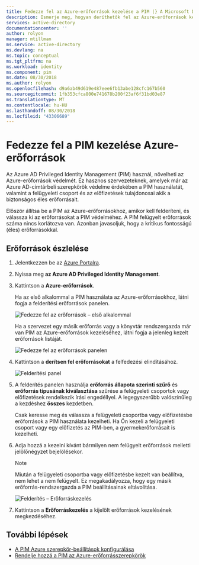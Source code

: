 ```yaml
---
title: Fedezze fel az Azure-erőforrások kezelése a PIM |} A Microsoft Docs
description: Ismerje meg, hogyan deríthetők fel az Azure-erőforrások kezelése az Azure AD Privileged Identity Management (PIM).
services: active-directory
documentationcenter: ''
author: rolyon
manager: mtillman
ms.service: active-directory
ms.devlang: na
ms.topic: conceptual
ms.tgt_pltfrm: na
ms.workload: identity
ms.component: pim
ms.date: 08/30/2018
ms.author: rolyon
ms.openlocfilehash: d9a6ab49d619e487eee6fb13abe128cfc167b560
ms.sourcegitcommit: 1fb353cfca800e741678b200f23af6f31bd03e87
ms.translationtype: MT
ms.contentlocale: hu-HU
ms.lasthandoff: 08/30/2018
ms.locfileid: "43306689"
---
```

# <a name="discover-azure-resources-to-manage-in-pim"></a>Fedezze fel a PIM kezelése Azure-erőforrások

Az Azure AD Privileged Identity Management (PIM) használ, növelheti az Azure-erőforrások védelmét. Ez hasznos szervezeteknek, amelyek már az Azure AD-címtárbeli szerepkörök védelme érdekében a PIM használatát, valamint a felügyeleti csoport és az előfizetések tulajdonosai akik a biztonságos éles erőforrásait.

Először állítsa be a PIM az Azure-erőforrásokhoz, amikor kell felderíteni, és válassza ki az erőforrásokat a PIM védelméhez. A PIM felügyelt erőforrások száma nincs korlátozva van. Azonban javasoljuk, hogy a kritikus fontosságú (éles) erőforrásokkal.

## <a name="discover-resources"></a>Erőforrások észlelése

1. Jelentkezzen be az [Azure Portalra](https://portal.azure.com/).

1. Nyissa meg **az Azure AD Privileged Identity Management**.

1. Kattintson a **Azure-erőforrások**.

    Ha az első alkalommal a PIM használata az Azure-erőforrásokhoz, látni fogja a felderítési erőforrások panelen.

    ![Fedezze fel az erőforrások – első alkalommal](./media/pim-resource-roles-discover-resources/discover-resources-first-run.png)

    Ha a szervezet egy másik erőforrás vagy a könyvtár rendszergazda már van PIM az Azure-erőforrások kezeléséhez, látni fogja a jelenleg kezelt erőforrások listáját.

    ![Fedezze fel az erőforrások panelen](./media/pim-resource-roles-discover-resources/discover-resources.png)

1. Kattintson a **derítsen fel erőforrásokat** a felfedezési elindításához.

    ![Felderítési panel](./media/pim-resource-roles-discover-resources/discovery-pane.png)

1. A felderítés panelen használja **erőforrás állapota szerinti szűrő** és **erőforrás típusának kiválasztása** szűrése a felügyeleti csoportok vagy előfizetések rendelkezik írási engedéllyel. A legegyszerűbb valószínűleg a kezdéshez **összes** kezdetben.

    Csak keresse meg és válassza a felügyeleti csoportba vagy előfizetésbe erőforrások a PIM használata kezelheti. Ha Ön kezeli a felügyeleti csoport vagy egy előfizetés az PIM-ben, a gyermekerőforrásait is kezelheti.

1. Adja hozzá a kezelni kívánt bármilyen nem felügyelt erőforrások melletti jelölőnégyzet bejelölésekor.

    > [!NOTE]
    > Miután a felügyeleti csoportba vagy előfizetésbe kezelt van beállítva, nem lehet a nem felügyelt. Ez megakadályozza, hogy egy másik erőforrás-rendszergazda a PIM beállításainak eltávolítása.

    ![Felderítés – Erőforráskezelés](./media/pim-resource-roles-discover-resources/discovery-manage-resource.png)

1. Kattintson a **Erőforráskezelés** a kijelölt erőforrások kezelésének megkezdéséhez.

## <a name="next-steps"></a>További lépések

- [A PIM Azure szerepkör-beállítások konfigurálása](pim-resource-roles-configure-role-settings.md)
- [Rendelje hozzá a PIM az Azure-erőforrásszerepkörök](pim-resource-roles-assign-roles.md)
